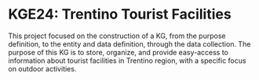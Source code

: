 # KGE24: Trentino Tourist Facilities
This project focused on the construction of a KG, from the purpose definition, to the entity and data definition, through the data collection. The purpose of this KG is to store, organize, and provide easy-access to information about tourist facilities in Trentino region, with a specific focus on outdoor activities.
